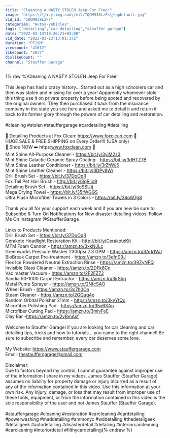 ```yaml
---
title: "Cleaning A NASTY STOLEN Jeep For Free!"
image: "https:\/\/i.ytimg.com\/vi\/IQOM938LzFs\/hqdefault.jpg"
vid_id: "IQOM938LzFs"
categories: "Autos-Vehicles"
tags: ["detailing","car detailing","stauffer garage"]
date: "2022-03-14T10:26:21+03:00"
vid_date: "2022-03-13T13:01:37Z"
duration: "PT29M"
viewcount: "41612"
likeCount: "2077"
dislikeCount: ""
channel: "Stauffer Garage"
---
```

{% raw %}Cleaning A NASTY STOLEN Jeep For Free!<br /><br />This Jeep has had a crazy history... Started out as a high schoolers car and then was stolen and missing for over a year! Apparently whomever stole this thing use it on private property before being spoted and recovered by the original owners. They then purchased it back from the insurance company in the state you see here and asked me to detail it and return it back to its former glory through the powers of car detailing and restoration. <br /><br />#cleaning #stolen #stauffergarage #cardetailing #detailing<br /><br />🦊 Detailing Products at Fox Clean: <a rel="nofollow" target="blank" href="https://www.foxclean.com">https://www.foxclean.com</a> 🦊<br />HUGE SALE &amp; FREE SHIPPING on Every Order!!! (USA only)<br />🦊 Shop NOW ➡️ https:www.foxclean.com 🦊<br />Mint Shine All-Purpose Cleaner - <a rel="nofollow" target="blank" href="https://bit.ly/3yiM2z3">https://bit.ly/3yiM2z3</a><br />Mint Shine Galactic Ceramic Spray Coating - <a rel="nofollow" target="blank" href="https://bit.ly/3dHTZ7B">https://bit.ly/3dHTZ7B</a><br />Mint Shine Leather Conditioner - <a rel="nofollow" target="blank" href="https://bit.ly/3rZhWj5">https://bit.ly/3rZhWj5</a><br />Mint Shine Leather Cleaner - <a rel="nofollow" target="blank" href="https://bit.ly/3DPy8Wr">https://bit.ly/3DPy8Wr</a><br />Drill Brush Set - <a rel="nofollow" target="blank" href="https://bit.ly/37DoOqR">https://bit.ly/37DoOqR</a> <br />Fox Tail Pet Hair Brush - <a rel="nofollow" target="blank" href="http://bit.ly/3qRiio9">http://bit.ly/3qRiio9</a><br />Detailing Brush Set - <a rel="nofollow" target="blank" href="https://bit.ly/3eSSUtj">https://bit.ly/3eSSUtj</a><br />Mega Drying Towel - <a rel="nofollow" target="blank" href="https://bit.ly/35rWGGS">https://bit.ly/35rWGGS</a><br />Ultra Plush Microfiber Towels in 3 Colors - <a rel="nofollow" target="blank" href="https://bit.ly/36oW7g8">https://bit.ly/36oW7g8</a><br /><br />Thank you all for your support each week and if you are new be sure to Subscribe &amp; Turn On Notifications for New disaster detailing videos! Follow Me On Instagram @StaufferGarage  <br /><br />Links to Products Mentioned:<br />Drill Brush Set - <a rel="nofollow" target="blank" href="https://bit.ly/37DoOqR">https://bit.ly/37DoOqR</a> <br />Cerakote Headlight Restoration Kit - <a rel="nofollow" target="blank" href="http://bit.ly/CerakoteKit">http://bit.ly/CerakoteKit</a><br />MTM Foam Cannon - <a rel="nofollow" target="blank" href="https://amzn.to/3xkNJLc">https://amzn.to/3xkNJLc</a><br />Greenworks Pressure Washer 2300psi 2.3 GPM - <a rel="nofollow" target="blank" href="https://amzn.to/3Ark1WJ">https://amzn.to/3Ark1WJ</a><br />BioBreak Carpet Pre-treatment - <a rel="nofollow" target="blank" href="https://amzn.to/3efn09J">https://amzn.to/3efn09J</a><br />Flex Ice Powdered Neutral Extraction Rinse - <a rel="nofollow" target="blank" href="https://amzn.to/39ZyNFQ">https://amzn.to/39ZyNFQ</a><br />Invisible Glass Cleaner - <a rel="nofollow" target="blank" href="https://amzn.to/2DFk8Cn">https://amzn.to/2DFk8Cn</a><br />Vac master Vacuum - <a rel="nofollow" target="blank" href="https://amzn.to/2F2FZ72">https://amzn.to/2F2FZ72</a><br />Sandia 50-1000 Carpet Extractor - <a rel="nofollow" target="blank" href="https://amzn.to/3jrShrj">https://amzn.to/3jrShrj</a><br />Metal Pump Sprayer - <a rel="nofollow" target="blank" href="https://amzn.to/2NfcSAO">https://amzn.to/2NfcSAO</a><br />Wheel Brush - <a rel="nofollow" target="blank" href="https://amzn.to/3c7h0On">https://amzn.to/3c7h0On</a><br />Steam Cleaner - <a rel="nofollow" target="blank" href="https://amzn.to/2GQuq4o">https://amzn.to/2GQuq4o</a><br />Random Orbital Polisher 21mm - <a rel="nofollow" target="blank" href="https://amzn.to/3kvYtQc">https://amzn.to/3kvYtQc</a><br />Microfiber Polishing Pad - <a rel="nofollow" target="blank" href="https://amzn.to/35x6XAn">https://amzn.to/35x6XAn</a><br />Microfiber Cutting Pad - <a rel="nofollow" target="blank" href="https://amzn.to/3mivFeE">https://amzn.to/3mivFeE</a><br />Clay Bar -<a rel="nofollow" target="blank" href="https://amzn.to/2vBmAsf">https://amzn.to/2vBmAsf</a><br /><br />Welcome to Stauffer Garage! if you are looking for car cleaning and car detailing tips, tricks and how to tutorials... you came to the right channel! Be sure to subscribe and remember, every car deserves some love. <br /><br />My Website: <a rel="nofollow" target="blank" href="https://www.stauffergarage.com">https://www.stauffergarage.com</a><br />Email: thestauffergarage@gmail.com<br /><br />Disclaimer:<br />Due to factors beyond my control, I cannot guarantee against improper use of the information I share in my videos. James Stauffer (Stauffer Garage) assumes no liability for property damage or injury incurred as a result of any of the information contained in this video. Use this information at your own risk. Any injury, damage, or loss that may result from improper use of these tools, equipment, or from the information contained in this video is the sole responsibility of the user and not James Stauffer (Stauffer Garage).<br /><br />#stauffergarage #cleaning #restoration #carcleaning #cardetailing #powerwashing #maddetailing #ammonyc #wddetailing #thedetailgeek #detailgeek #autodetailing #disasterdetail #detailing #interiorcarcleaning #carcleaning #interiordetail #filthycardetailing{% endraw %}
